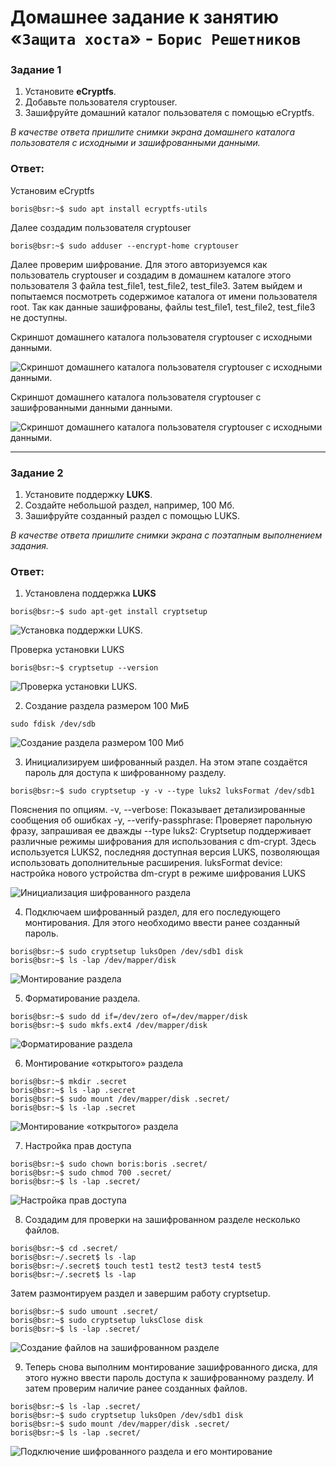 # Домашнее задание к занятию «`Защита хоста`» - `Борис Решетников`

### Задание 1

1. Установите **eCryptfs**.
2. Добавьте пользователя cryptouser.
3. Зашифруйте домашний каталог пользователя с помощью eCryptfs.

*В качестве ответа  пришлите снимки экрана домашнего каталога пользователя с исходными и зашифрованными данными.*  

### Ответ:
Установим eCryptfs
```
boris@bsr:~$ sudo apt install ecryptfs-utils
```
Далее создадим пользователя cryptouser
```
boris@bsr:~$ sudo adduser --encrypt-home cryptouser
```
Далее проверим шифрование. Для этого авторизуемся как пользователь cryptouser и создадим в домашнем каталоге этого пользователя 3 файла test_file1, test_file2, test_file3. Затем выйдем и попытаемся посмотреть содержимое каталога от имени пользователя root. Так как данные зашифрованы, файлы test_file1, test_file2, test_file3 не доступны.

Скриншот домашнего каталога пользователя cryptouser с исходными данными.

![Скриншот домашнего каталога пользователя cryptouser с исходными данными.](./img/a1.png)

Скриншот домашнего каталога пользователя cryptouser с зашифрованными данными данными.

![Скриншот домашнего каталога пользователя cryptouser с исходными данными.](./img/a2.png)

---

### Задание 2

1. Установите поддержку **LUKS**.
2. Создайте небольшой раздел, например, 100 Мб.
3. Зашифруйте созданный раздел с помощью LUKS.

*В качестве ответа пришлите снимки экрана с поэтапным выполнением задания.*

### Ответ:
1. Установлена поддержка **LUKS**

```
boris@bsr:~$ sudo apt-get install cryptsetup
```
![Установка поддержки LUKS.](./img/b1.png)

Проверка установки LUKS

```
boris@bsr:~$ cryptsetup --version
```
![Проверка установки LUKS.](./img/b2.png)

2. Создание раздела размером 100 МиБ

```
sudo fdisk /dev/sdb
```

![Создание раздела размером 100 Миб](./img/b3.png)

3. Инициализируем шифрованный раздел. На этом этапе создаётся пароль для доступа к шифрованному разделу.

```
boris@bsr:~$ sudo cryptsetup -y -v --type luks2 luksFormat /dev/sdb1
```
Пояснения по опциям.
 -v, --verbose: Показывает детализированные сообщения об ошибках
 -y, --verify-passphrase: Проверяет парольную фразу, запрашивая ее дважды
 --type luks2: Cryptsetup поддерживает различные режимы шифрования для использования с dm-crypt. Здесь используется LUKS2, последняя доступная версия LUKS, позволяющая использовать дополнительные расширения.
 luksFormat device: настройка нового устройства dm-crypt в режиме шифрования LUKS

![Инициализация шифрованного раздела](./img/b4.png)

4. Подключаем шифрованный раздел, для его последующего монтирования. Для этого необходимо ввести ранее созданный пароль.

```
boris@bsr:~$ sudo cryptsetup luksOpen /dev/sdb1 disk
boris@bsr:~$ ls -lap /dev/mapper/disk
```
![Монтирование раздела](./img/b5.png)

5. Форматирование раздела.

```
boris@bsr:~$ sudo dd if=/dev/zero of=/dev/mapper/disk
boris@bsr:~$ sudo mkfs.ext4 /dev/mapper/disk
```
![Форматирование раздела](./img/b6.png)

6. Монтирование «открытого» раздела

```
boris@bsr:~$ mkdir .secret
boris@bsr:~$ ls -lap .secret
boris@bsr:~$ sudo mount /dev/mapper/disk .secret/
boris@bsr:~$ ls -lap .secret
```

![Монтирование «открытого» раздела](./img/b7.png)

7. Настройка прав доступа

```
boris@bsr:~$ sudo chown boris:boris .secret/
boris@bsr:~$ sudo chmod 700 .secret/
boris@bsr:~$ ls -lap .secret/
```
![Настройка прав доступа](./img/b8.png)

8. Создадим для проверки на зашифрованном разделе несколько файлов. 
```
boris@bsr:~$ cd .secret/
boris@bsr:~/.secret$ ls -lap
boris@bsr:~/.secret$ touch test1 test2 test3 test4 test5
boris@bsr:~/.secret$ ls -lap
```
Затем размонтируем раздел и завершим работу cryptsetup.
```
boris@bsr:~$ sudo umount .secret/
boris@bsr:~$ sudo cryptsetup luksClose disk
boris@bsr:~$ ls -lap .secret/
```
![Создание файлов на зашифрованном разделе](./img/b9.png)

9. Теперь снова выполним монтирование зашифрованного диска, для этого нужно ввести пароль доступа к зашифрованному разделу. И затем проверим наличие ранее созданных файлов.

```
boris@bsr:~$ ls -lap .secret/
boris@bsr:~$ sudo cryptsetup luksOpen /dev/sdb1 disk
boris@bsr:~$ sudo mount /dev/mapper/disk .secret/
boris@bsr:~$ ls -lap .secret/
```

![Подключение шифрованного раздела и его монтирование](./img/b10.png)



